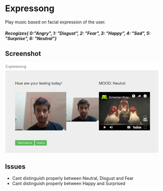# Expressong
Play music based on facial expression of the user.
##### Recogizes{ 0:"Angry", 1: "Disgust", 2: "Fear", 3: "Happy", 4: "Sad", 5: "Surprise", 6: "Neutral"}

## Screenshot
![Sagar Dhungel](Expressong.png)


## Issues
- Cant distinguish properly between Neutral, Disgust and Fear
- Cant distinguish properly between Happy and Surprised
